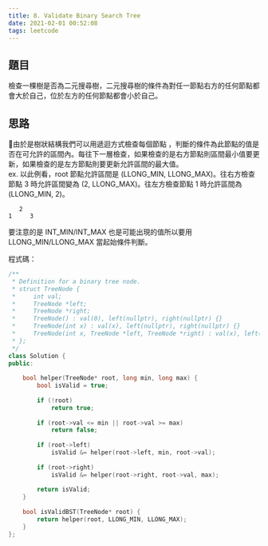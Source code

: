 ```yaml
---
title: 8. Validate Binary Search Tree
date: 2021-02-01 00:52:08
tags: leetcode
---
```


## 題目
檢查一棵樹是否為二元搜尋樹，二元搜尋樹的條件為對任一節點右方的任何節點都會大於自己，位於左方的任何節點都會小於自己。

## 思路
由於是樹狀結構我們可以用遞迴方式檢查每個節點 ，判斷的條件為此節點的值是否在可允許的區間內。每往下一層檢查，如果檢查的是右方節點則區間最小值要更新，如果檢查的是左方節點則要更新允許區間的最大值。  
ex. 以此例看，root 節點允許區間是 (LLONG_MIN, LLONG_MAX)。往右方檢查節點 3 時允許區間變為 (2, LLONG_MAX)。往左方檢查節點 1 時允許區間為 (LLONG_MIN, 2)。

       2  
    1     3

要注意的是 INT_MIN/INT_MAX 也是可能出現的值所以要用 LLONG_MIN/LLONG_MAX 當起始條件判斷。

程式碼：
```cpp
/**
 * Definition for a binary tree node.
 * struct TreeNode {
 *     int val;
 *     TreeNode *left;
 *     TreeNode *right;
 *     TreeNode() : val(0), left(nullptr), right(nullptr) {}
 *     TreeNode(int x) : val(x), left(nullptr), right(nullptr) {}
 *     TreeNode(int x, TreeNode *left, TreeNode *right) : val(x), left(left), right(right) {}
 * };
 */
class Solution {
public:
    
    bool helper(TreeNode* root, long min, long max) {
        bool isValid = true;
        
        if (!root)
            return true;
        
        if (root->val <= min || root->val >= max)
            return false;
        
        if (root->left)
            isValid &= helper(root->left, min, root->val);
        
        if (root->right)
            isValid &= helper(root->right, root->val, max);
        
        return isValid;
    }
    
    bool isValidBST(TreeNode* root) {
        return helper(root, LLONG_MIN, LLONG_MAX);  
    }
};
```